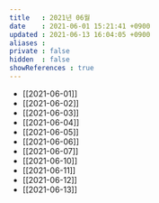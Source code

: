 ```yaml
---
title   : 2021년 06월
date    : 2021-06-01 15:21:41 +0900
updated : 2021-06-13 16:04:05 +0900
aliases : 
private : false
hidden  : false
showReferences : true
---
```

- [[2021-06-01]]
- [[2021-06-02]]
- [[2021-06-03]]
- [[2021-06-04]]
- [[2021-06-05]]
- [[2021-06-06]]
- [[2021-06-07]]
- [[2021-06-10]]
- [[2021-06-11]]
- [[2021-06-12]]
- [[2021-06-13]]

